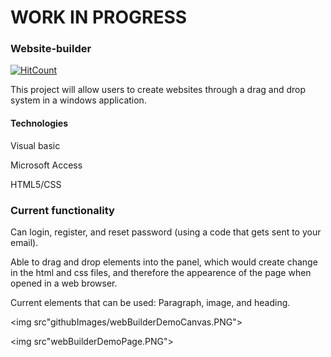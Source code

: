 # WORK IN PROGRESS

### Website-builder

[![HitCount](http://hits.dwyl.com/EthanYeung513/websiteBuilder.svg)](http://hits.dwyl.com/EthanYeung513/websiteBuilder)


This project will allow users to create websites through a drag and drop system in a windows application. 

#### Technologies
Visual basic 

Microsoft Access

HTML5/CSS


### Current functionality

Can login, register, and reset password (using a code that gets sent to your email).

Able to drag and drop elements into the panel, which would create change in the html and css files, and therefore the appearence of the page when opened
in a web browser.

Current elements that can be used: Paragraph, image, and heading.


<img src"githubImages/webBuilderDemoCanvas.PNG">

<img src"webBuilderDemoPage.PNG">
